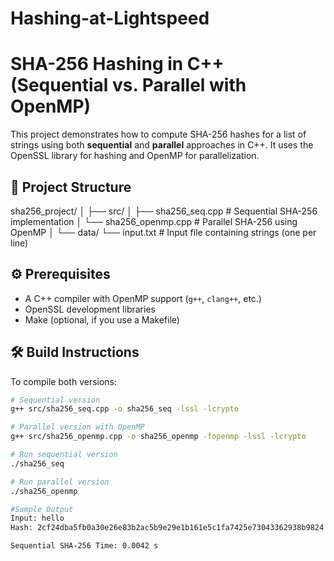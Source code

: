 # Hashing-at-Lightspeed

# SHA-256 Hashing in C++ (Sequential vs. Parallel with OpenMP)

This project demonstrates how to compute SHA-256 hashes for a list of strings using both **sequential** and **parallel** approaches in C++. It uses the OpenSSL library for hashing and OpenMP for parallelization.

## 📁 Project Structure

sha256_project/
│
├── src/
│ ├── sha256_seq.cpp # Sequential SHA-256 implementation
│ └── sha256_openmp.cpp # Parallel SHA-256 using OpenMP
│
└── data/
└── input.txt # Input file containing strings (one per line)

## ⚙️ Prerequisites

- A C++ compiler with OpenMP support (`g++`, `clang++`, etc.)
- OpenSSL development libraries
- Make (optional, if you use a Makefile)

## 🛠️ Build Instructions

To compile both versions:

```bash
# Sequential version
g++ src/sha256_seq.cpp -o sha256_seq -lssl -lcrypto

# Parallel version with OpenMP
g++ src/sha256_openmp.cpp -o sha256_openmp -fopenmp -lssl -lcrypto

# Run sequential version
./sha256_seq

# Run parallel version
./sha256_openmp

#Sample Output
Input: hello
Hash: 2cf24dba5fb0a30e26e83b2ac5b9e29e1b161e5c1fa7425e73043362938b9824

Sequential SHA-256 Time: 0.0042 s
